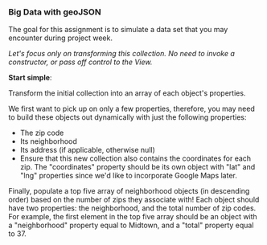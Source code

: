 ### Big Data with geoJSON

The goal for this assignment is to simulate a data set that you may
encounter during project week.

_Let's focus only on transforming this collection. No need to
invoke a constructor, or pass off control to the View._

**Start simple**:

Transform the initial collection into
an array of each object's properties.

We first want to pick up on only a few properties, therefore, you may need to build these objects out dynamically with just the following properties:

- The zip code
- Its neighborhood
- Its address (if applicable, otherwise null)
- Ensure that this new collection also contains the coordinates for each zip. The "coordinates" property should be its own object with "lat" and "lng" properties since we'd like to incorporate Google Maps later.

Finally, populate a top five array of neighborhood objects (in descending order) based on the number of zips they associate with! Each object should have two properties: the neighborhood, and the total number of zip codes. For example, the first element in the top five array should be an object with a "neighborhood" property equal to Midtown, and a "total" property equal to 37.
